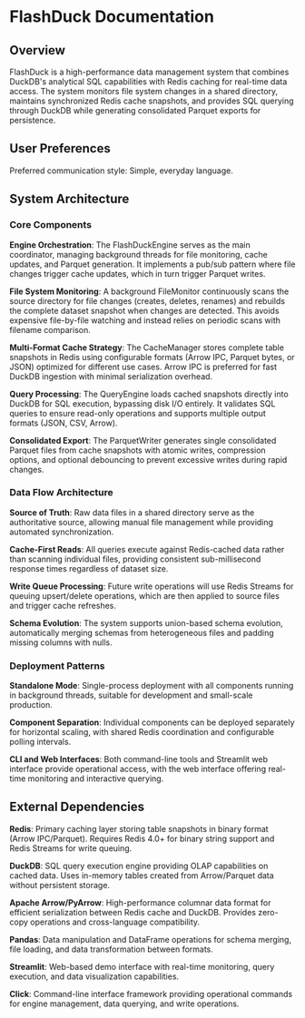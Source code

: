 # FlashDuck Documentation

## Overview

FlashDuck is a high-performance data management system that combines DuckDB's analytical SQL capabilities with Redis caching for real-time data access. The system monitors file system changes in a shared directory, maintains synchronized Redis cache snapshots, and provides SQL querying through DuckDB while generating consolidated Parquet exports for persistence.

## User Preferences

Preferred communication style: Simple, everyday language.

## System Architecture

### Core Components

**Engine Orchestration**: The FlashDuckEngine serves as the main coordinator, managing background threads for file monitoring, cache updates, and Parquet generation. It implements a pub/sub pattern where file changes trigger cache updates, which in turn trigger Parquet writes.

**File System Monitoring**: A background FileMonitor continuously scans the source directory for file changes (creates, deletes, renames) and rebuilds the complete dataset snapshot when changes are detected. This avoids expensive file-by-file watching and instead relies on periodic scans with filename comparison.

**Multi-Format Cache Strategy**: The CacheManager stores complete table snapshots in Redis using configurable formats (Arrow IPC, Parquet bytes, or JSON) optimized for different use cases. Arrow IPC is preferred for fast DuckDB ingestion with minimal serialization overhead.

**Query Processing**: The QueryEngine loads cached snapshots directly into DuckDB for SQL execution, bypassing disk I/O entirely. It validates SQL queries to ensure read-only operations and supports multiple output formats (JSON, CSV, Arrow).

**Consolidated Export**: The ParquetWriter generates single consolidated Parquet files from cache snapshots with atomic writes, compression options, and optional debouncing to prevent excessive writes during rapid changes.

### Data Flow Architecture

**Source of Truth**: Raw data files in a shared directory serve as the authoritative source, allowing manual file management while providing automated synchronization.

**Cache-First Reads**: All queries execute against Redis-cached data rather than scanning individual files, providing consistent sub-millisecond response times regardless of dataset size.

**Write Queue Processing**: Future write operations will use Redis Streams for queuing upsert/delete operations, which are then applied to source files and trigger cache refreshes.

**Schema Evolution**: The system supports union-based schema evolution, automatically merging schemas from heterogeneous files and padding missing columns with nulls.

### Deployment Patterns

**Standalone Mode**: Single-process deployment with all components running in background threads, suitable for development and small-scale production.

**Component Separation**: Individual components can be deployed separately for horizontal scaling, with shared Redis coordination and configurable polling intervals.

**CLI and Web Interfaces**: Both command-line tools and Streamlit web interface provide operational access, with the web interface offering real-time monitoring and interactive querying.

## External Dependencies

**Redis**: Primary caching layer storing table snapshots in binary format (Arrow IPC/Parquet). Requires Redis 4.0+ for binary string support and Redis Streams for write queuing.

**DuckDB**: SQL query execution engine providing OLAP capabilities on cached data. Uses in-memory tables created from Arrow/Parquet data without persistent storage.

**Apache Arrow/PyArrow**: High-performance columnar data format for efficient serialization between Redis cache and DuckDB. Provides zero-copy operations and cross-language compatibility.

**Pandas**: Data manipulation and DataFrame operations for schema merging, file loading, and data transformation between formats.

**Streamlit**: Web-based demo interface with real-time monitoring, query execution, and data visualization capabilities.

**Click**: Command-line interface framework providing operational commands for engine management, data querying, and write operations.